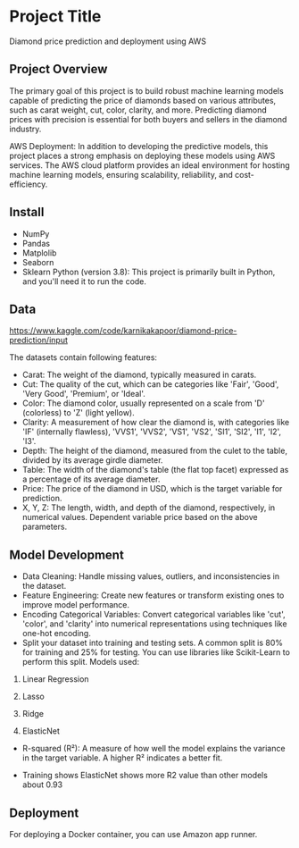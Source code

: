 # Project Title

Diamond price prediction and deployment using AWS

## Project Overview
The primary goal of this project is to build robust machine learning models capable of predicting the price of diamonds based on various attributes, such as carat weight, cut, color, clarity, and more. Predicting diamond prices with precision is essential for both buyers and sellers in the diamond industry.

AWS Deployment: In addition to developing the predictive models, this project places a strong emphasis on deploying these models using AWS services. The AWS cloud platform provides an ideal environment for hosting machine learning models, ensuring scalability, reliability, and cost-efficiency.
## Install
* NumPy
* Pandas
* Matplolib
* Seaborn
* Sklearn
Python (version 3.8): This project is primarily built in Python, and you'll need it to run the code.
## Data
https://www.kaggle.com/code/karnikakapoor/diamond-price-prediction/input

The datasets contain following features:
* Carat: The weight of the diamond, typically measured in carats.
* Cut: The quality of the cut, which can be categories like 'Fair', 'Good', 'Very Good', 'Premium', or 'Ideal'.
* Color: The diamond color, usually represented on a scale from 'D' (colorless) to 'Z' (light yellow).
* Clarity: A measurement of how clear the diamond is, with categories like 'IF' (internally flawless), 'VVS1', 'VVS2', 'VS1', 'VS2', 'SI1', 'SI2', 'I1', 'I2', 'I3'.
* Depth: The height of the diamond, measured from the culet to the table, divided by its average girdle diameter.
* Table: The width of the diamond's table (the flat top facet) expressed as a percentage of its average diameter.
* Price: The price of the diamond in USD, which is the target variable for prediction.
* X, Y, Z: The length, width, and depth of the diamond, respectively, in numerical values.
Dependent variable price based on the above parameters.
## Model Development
* Data Cleaning: Handle missing values, outliers, and inconsistencies in the dataset.
* Feature Engineering: Create new features or transform existing ones to improve model performance.
* Encoding Categorical Variables: Convert categorical variables like 'cut', 'color', and 'clarity' into numerical representations using techniques like one-hot encoding.
* Split your dataset into training and testing sets. A common split is 80% for training and 25% for testing. You can use libraries like Scikit-Learn to perform this split.
Models used:

1. Linear Regression

2. Lasso

3. Ridge

4. ElasticNet

* R-squared (R²): A measure of how well the model explains the variance in the target variable. A higher R² indicates a better fit.

* Training shows ElasticNet shows more R2 value than other models about 0.93


## Deployment
For deploying a Docker container, you can use Amazon app runner.



```
